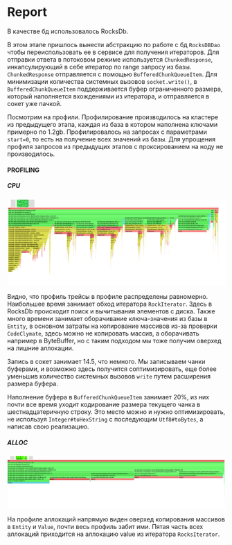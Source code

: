 # Report
В качестве бд использовалось RocksDb.

В этом этапе пришлось вынести абстракцию по работе с бд `RocksDBDao` чтобы переиспользовать ее в сервисе для получения
итераторов. 
Для отправки ответа в потоковом режиме используется `ChunkedResponse`, инкапсулирующий в себе итератор по range запросу
из базы. `ChunkedResponse` отправляется с помощью `BufferedChunkQueueItem`. Для минимизации количества системных
вызовов `socket.write()`, в `BufferedChunkQueueItem` поддерживается буфер ограниченного размера, который наполняется
вхождениями из итератора, и отправляется в сокет уже пачкой.

Посмотрим на профили. Профилирование производилось на кластере из предыдущего этапа, каждая из база в котором 
наполнена ключами примерно по 1.2gb. Профилировалось на запросах с параметрами `start=0`, то есть на получение всех
значений из базы. Для упрощения профиля запросов из предыдущих этапов с проксированием на ноду не производилось.

#### PROFILING
##### CPU 
![image](../profiling/stage6/images/1.png)

Видно, что профиль трейсы в профиле распределены равномерно. 
Наибольшее время занимает обход итератора `RockIterator`. Здесь в RocksDb происходит поиск и вычитывания элементов
с диска.
Также много времени занимает оборачивание ключа-значения из базы в `Entity`, в основном затраты на копирование 
массивов из-за проверки `CodeClymate`, здесь можно не копировать массив, а оборачивать например в ByteBuffer, но
с таким подходом мы тоже получим оверхед на лишние аллокации.

Запись в сокет занимает 14.5, что немного. Мы записываем чанки буферами, и возможно здесь получится соптимизировать,
еще более уменьшив количество системных вызовов `write` путем расширения размера буфера.

Наполнение буфера в `BufferedChunkQueueItem` занимает 20%, из них почти все время уходит
кодирование размера текущего чанка в шестнадцатеричную строку. Это место можно и нужно оптимизировать, 
не используя `Integer#toHexString` с последующим `Utf8#toBytes`, а написав свою реализацию.

##### ALLOC
![image](../profiling/stage6/images/3.png)

На профиле аллокаций напрямую виден оверхед копирования массивов в `Entity` и `Value`, почти весь профиль
забит ими. Пятая часть всех аллокаций приходится на аллокацию value из итератора `RocksIterator`.